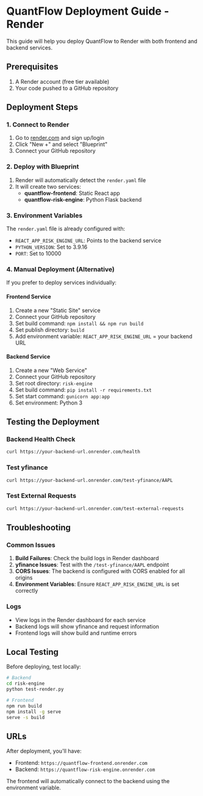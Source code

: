 # QuantFlow Deployment Guide - Render

This guide will help you deploy QuantFlow to Render with both frontend and backend services.

## Prerequisites

1. A Render account (free tier available)
2. Your code pushed to a GitHub repository

## Deployment Steps

### 1. Connect to Render

1. Go to [render.com](https://render.com) and sign up/login
2. Click "New +" and select "Blueprint"
3. Connect your GitHub repository

### 2. Deploy with Blueprint

1. Render will automatically detect the `render.yaml` file
2. It will create two services:
   - **quantflow-frontend**: Static React app
   - **quantflow-risk-engine**: Python Flask backend

### 3. Environment Variables

The `render.yaml` file is already configured with:
- `REACT_APP_RISK_ENGINE_URL`: Points to the backend service
- `PYTHON_VERSION`: Set to 3.9.16
- `PORT`: Set to 10000

### 4. Manual Deployment (Alternative)

If you prefer to deploy services individually:

#### Frontend Service
1. Create a new "Static Site" service
2. Connect your GitHub repository
3. Set build command: `npm install && npm run build`
4. Set publish directory: `build`
5. Add environment variable: `REACT_APP_RISK_ENGINE_URL` = your backend URL

#### Backend Service
1. Create a new "Web Service"
2. Connect your GitHub repository
3. Set root directory: `risk-engine`
4. Set build command: `pip install -r requirements.txt`
5. Set start command: `gunicorn app:app`
6. Set environment: Python 3

## Testing the Deployment

### Backend Health Check
```bash
curl https://your-backend-url.onrender.com/health
```

### Test yfinance
```bash
curl https://your-backend-url.onrender.com/test-yfinance/AAPL
```

### Test External Requests
```bash
curl https://your-backend-url.onrender.com/test-external-requests
```

## Troubleshooting

### Common Issues

1. **Build Failures**: Check the build logs in Render dashboard
2. **yfinance Issues**: Test with the `/test-yfinance/AAPL` endpoint
3. **CORS Issues**: The backend is configured with CORS enabled for all origins
4. **Environment Variables**: Ensure `REACT_APP_RISK_ENGINE_URL` is set correctly

### Logs

- View logs in the Render dashboard for each service
- Backend logs will show yfinance and request information
- Frontend logs will show build and runtime errors

## Local Testing

Before deploying, test locally:

```bash
# Backend
cd risk-engine
python test-render.py

# Frontend
npm run build
npm install -g serve
serve -s build
```

## URLs

After deployment, you'll have:
- Frontend: `https://quantflow-frontend.onrender.com`
- Backend: `https://quantflow-risk-engine.onrender.com`

The frontend will automatically connect to the backend using the environment variable.
